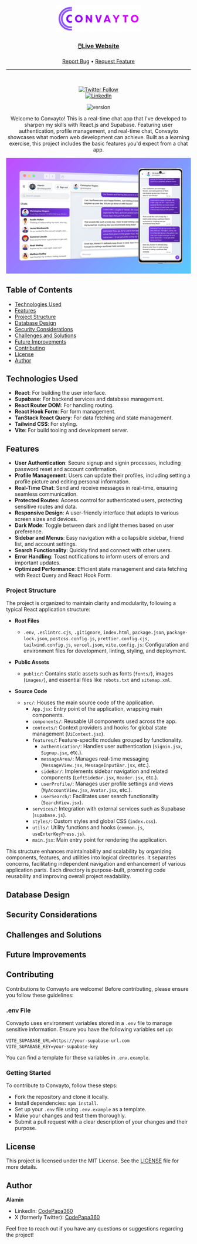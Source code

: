 <div align="center">

  <img src="./public/images/convayto-logo.png" alt="Convayto logo" width="230" height="auto">

  <!-- <h1>Convayto</h1> -->

  <h3>
    <a href="https://convayto.vercel.app">
      <strong>🖱️Live Website</strong>
    </a>
  </h3>

  <div align="center">
    <a href="https://github.com/CodePapa360/Convayto/issues">Report Bug</a>
    •
    <a href="https://github.com/CodePapa360/Convayto/pulls">Request Feature</a>
  </div>

  <hr>

</div>

<!-- Badges -->
<div align="center">
<br/>

[![Twitter Follow](https://img.shields.io/twitter/follow/CodePapa360?style=social&logo=x)](https://x.com/CodePapa360)  
[![LinkedIn](https://img.shields.io/badge/LinkedIn-Connect-blue?style=social&logo=linkedin)](https://www.linkedin.com/in/CodePapa360)

![version](https://img.shields.io/github/package-json/v/CodePapa360/Convayto?color=blue)

</div>

<!-- Brief -->
<p align="center">
Welcome to Convayto! This is a real-time chat app that I've developed to sharpen my skills with React.js and Supabase. Featuring user authentication, profile management, and real-time chat, Convayto showcases what modern web development can achieve. Built as a learning exercise, this project includes the basic features you'd expect from a chat app.
</p>

<!-- Screenshot -->
<a align="center" href="https://convayto.vercel.app">

![Screenshot](./public/images/convayto-mockup.jpg)

</a>

## Table of Contents

- [Technologies Used](#technologies-used)
- [Features](#features)
- [Project Structure](#project-structure)
- [Database Design](#database-design)
- [Security Considerations](#security-considerations)
- [Challenges and Solutions](#challenges-and-solutions)
- [Future Improvements](#future-improvements)
- [Contributing](#contributing)
- [License](#license)
- [Author](#author)

## Technologies Used

- **React**: For building the user interface.
- **Supabase**: For backend services and database management.
- **React Router DOM**: For handling routing.
- **React Hook Form**: For form management.
- **TanStack React Query**: For data fetching and state management.
- **Tailwind CSS**: For styling.
- **Vite**: For build tooling and development server.

## Features

- **User Authentication**: Secure signup and signin processes, including password reset and account confirmation.
- **Profile Management**: Users can update their profiles, including setting a profile picture and editing personal information.
- **Real-Time Chat**: Send and receive messages in real-time, ensuring seamless communication.
- **Protected Routes**: Access control for authenticated users, protecting sensitive routes and data.
- **Responsive Design**: A user-friendly interface that adapts to various screen sizes and devices.
- **Dark Mode**: Toggle between dark and light themes based on user preference.
- **Sidebar and Menus**: Easy navigation with a collapsible sidebar, friend list, and account settings.
- **Search Functionality**: Quickly find and connect with other users.
- **Error Handling**: Toast notifications to inform users of errors and important updates.
- **Optimized Performance**: Efficient state management and data fetching with React Query and React Hook Form.

### Project Structure

The project is organized to maintain clarity and modularity, following a typical React application structure:

- **Root Files**

  - `.env`, `.eslintrc.cjs`, `.gitignore`, `index.html`, `package.json`, `package-lock.json`, `postcss.config.js`, `prettier.config.cjs`, `tailwind.config.js`, `vercel.json`, `vite.config.js`: Configuration and environment files for development, linting, styling, and deployment.

- **Public Assets**

  - `public/`: Contains static assets such as fonts (`fonts/`), images (`images/`), and essential files like `robots.txt` and `sitemap.xml`.

- **Source Code**
  - `src/`: Houses the main source code of the application.
    - `App.jsx`: Entry point of the application, wrapping main components.
    - `components/`: Reusable UI components used across the app.
    - `contexts/`: Context providers and hooks for global state management (`UiContext.jsx`).
    - `features/`: Feature-specific modules grouped by functionality.
      - `authentication/`: Handles user authentication (`Signin.jsx`, `Signup.jsx`, etc.).
      - `messageArea/`: Manages real-time messaging (`MessageView.jsx`, `MessageInputBar.jsx`, etc.).
      - `sideBar/`: Implements sidebar navigation and related components (`LeftSideBar.jsx`, `Header.jsx`, etc.).
      - `userProfile/`: Manages user profile settings and views (`MyAccountView.jsx`, `Avatar.jsx`, etc.).
      - `userSearch/`: Facilitates user search functionality (`SearchView.jsx`).
    - `services/`: Integration with external services such as Supabase (`supabase.js`).
    - `styles/`: Custom styles and global CSS (`index.css`).
    - `utils/`: Utility functions and hooks (`common.js`, `useEnterKeyPress.js`).
    - `main.jsx`: Main entry point for rendering the application.

This structure enhances maintainability and scalability by organizing components, features, and utilities into logical directories. It separates concerns, facilitating independent navigation and enhancement of various application parts. Each directory is purpose-built, promoting code reusability and improving overall project readability.

## Database Design

## Security Considerations

## Challenges and Solutions

## Future Improvements

## Contributing

Contributions to Convayto are welcome! Before contributing, please ensure you follow these guidelines:

### .env File

Convayto uses environment variables stored in a `.env` file to manage sensitive information. Ensure you have the following variables set up:

```plaintext
VITE_SUPABASE_URL=https://your-supabase-url.com
VITE_SUPABASE_KEY=your-supabase-key
```

You can find a template for these variables in `.env.example`.

### Getting Started

To contribute to Convayto, follow these steps:

- Fork the repository and clone it locally.
- Install dependencies: `npm install`.
- Set up your `.env` file using `.env.example` as a template.
- Make your changes and test them thoroughly.
- Submit a pull request with a clear description of your changes and their purpose.

## License

This project is licensed under the MIT License. See the [LICENSE](LICENSE) file for more details.

## Author

**Alamin**

- LinkedIn: [CodePapa360](https://www.linkedin.com/in/codepapa360)
- X (formerly Twitter): [CodePapa360](https://twitter.com/CodePapa360)

Feel free to reach out if you have any questions or suggestions regarding the project!
